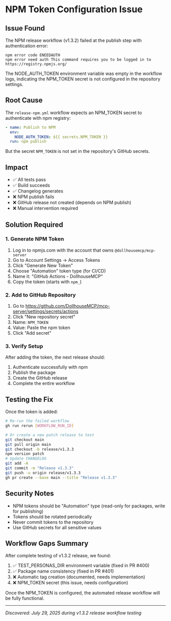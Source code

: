 # NPM Token Configuration Issue

## Issue Found
The NPM release workflow (v1.3.2) failed at the publish step with authentication error:
```
npm error code ENEEDAUTH
npm error need auth This command requires you to be logged in to https://registry.npmjs.org/
```

The NODE_AUTH_TOKEN environment variable was empty in the workflow logs, indicating the NPM_TOKEN secret is not configured in the repository settings.

## Root Cause
The `release-npm.yml` workflow expects an NPM_TOKEN secret to authenticate with npm registry:
```yaml
- name: Publish to NPM
  env:
    NODE_AUTH_TOKEN: ${{ secrets.NPM_TOKEN }}
  run: npm publish
```

But the secret `NPM_TOKEN` is not set in the repository's GitHub secrets.

## Impact
- ✅ All tests pass
- ✅ Build succeeds
- ✅ Changelog generates
- ❌ NPM publish fails
- ❌ GitHub release not created (depends on NPM publish)
- ❌ Manual intervention required

## Solution Required

### 1. Generate NPM Token
1. Log in to npmjs.com with the account that owns `@dollhousemcp/mcp-server`
2. Go to Account Settings → Access Tokens
3. Click "Generate New Token"
4. Choose "Automation" token type (for CI/CD)
5. Name it: "GitHub Actions - DollhouseMCP"
6. Copy the token (starts with `npm_`)

### 2. Add to GitHub Repository
1. Go to https://github.com/DollhouseMCP/mcp-server/settings/secrets/actions
2. Click "New repository secret"
3. Name: `NPM_TOKEN`
4. Value: Paste the npm token
5. Click "Add secret"

### 3. Verify Setup
After adding the token, the next release should:
1. Authenticate successfully with npm
2. Publish the package
3. Create the GitHub release
4. Complete the entire workflow

## Testing the Fix
Once the token is added:
```bash
# Re-run the failed workflow
gh run rerun [WORKFLOW_RUN_ID]

# Or create a new patch release to test
git checkout main
git pull origin main
git checkout -b release/v1.3.3
npm version patch
# Update CHANGELOG
git add -A
git commit -m "Release v1.3.3"
git push -u origin release/v1.3.3
gh pr create --base main --title "Release v1.3.3"
```

## Security Notes
- NPM tokens should be "Automation" type (read-only for packages, write for publishing)
- Tokens should be rotated periodically
- Never commit tokens to the repository
- Use GitHub secrets for all sensitive values

## Workflow Gaps Summary
After complete testing of v1.3.2 release, we found:
1. ✅ TEST_PERSONAS_DIR environment variable (fixed in PR #400)
2. ✅ Package name consistency (fixed in PR #401)
3. ❌ Automatic tag creation (documented, needs implementation)
4. ❌ NPM_TOKEN secret (this issue, needs configuration)

Once the NPM_TOKEN is configured, the automated release workflow will be fully functional.

---
*Discovered: July 29, 2025 during v1.3.2 release workflow testing*